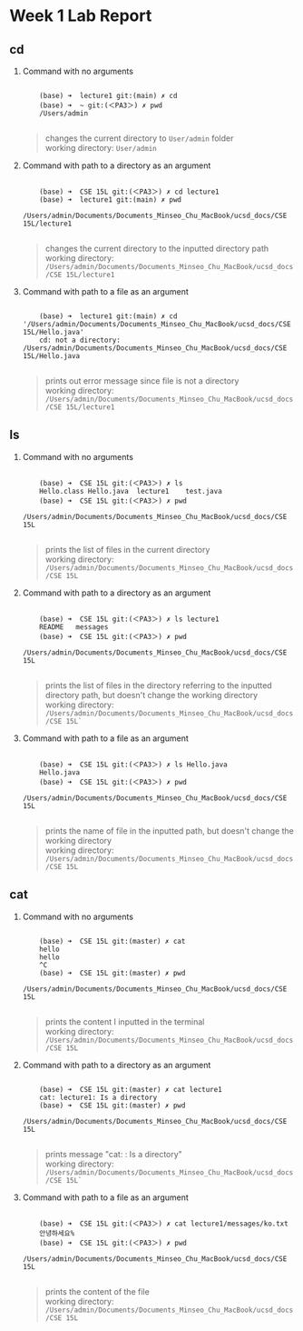 # Week 1 Lab Report
## cd
<ol>
<li><p> Command with no arguments </p>
  <pre><code>
    (base) ➜  lecture1 git:(main) ✗ cd
    (base) ➜  ~ git:(＜PA3＞) ✗ pwd
    /Users/admin
  </code></pre>
</li>

<blockquote>
  changes the current directory to <code>User/admin</code> folder
 <br>working directory: <code>User/admin</code>
</blockquote>

<li><p> Command with path to a directory as an argument </p>
  <pre><code>
    (base) ➜  CSE 15L git:(＜PA3＞) ✗ cd lecture1                                                               
    (base) ➜  lecture1 git:(main) ✗ pwd
    /Users/admin/Documents/Documents_Minseo_Chu_MacBook/ucsd_docs/CSE 15L/lecture1
  </code></pre>
</li>

<blockquote>
  changes the current directory to the inputted directory path
  <br>working directory: <code>/Users/admin/Documents/Documents_Minseo_Chu_MacBook/ucsd_docs/CSE 15L/lecture1</code>
</blockquote>

<li><p> Command with path to a file as an argument </p>
  <pre><code>
    (base) ➜  lecture1 git:(main) ✗ cd '/Users/admin/Documents/Documents_Minseo_Chu_MacBook/ucsd_docs/CSE 15L/Hello.java'
    cd: not a directory: /Users/admin/Documents/Documents_Minseo_Chu_MacBook/ucsd_docs/CSE 15L/Hello.java
  </code></pre>
</li>

<blockquote>
  prints out error message since file is not a directory
  <br>working directory: <code>/Users/admin/Documents/Documents_Minseo_Chu_MacBook/ucsd_docs/CSE 15L/lecture1</code>
</blockquote>

</ol>

## ls
<ol>
<li><p> Command with no arguments </p>
  <pre><code>
    (base) ➜  CSE 15L git:(＜PA3＞) ✗ ls
    Hello.class Hello.java  lecture1    test.java
    (base) ➜  CSE 15L git:(＜PA3＞) ✗ pwd
    /Users/admin/Documents/Documents_Minseo_Chu_MacBook/ucsd_docs/CSE 15L
  </code></pre>
</li>

<blockquote>
  prints the list of files in the current directory
  <br>working directory: <code>/Users/admin/Documents/Documents_Minseo_Chu_MacBook/ucsd_docs/CSE 15L</code>
</blockquote>
  
<li><p> Command with path to a directory as an argument </p>
  <pre><code>
    (base) ➜  CSE 15L git:(＜PA3＞) ✗ ls lecture1
    README   messages
    (base) ➜  CSE 15L git:(＜PA3＞) ✗ pwd
    /Users/admin/Documents/Documents_Minseo_Chu_MacBook/ucsd_docs/CSE 15L
  </code></pre>
</li>

<blockquote>
  prints the list of files in the directory referring to the inputted directory path, but doesn't change the working directory
  <br>working directory: <code>/Users/admin/Documents/Documents_Minseo_Chu_MacBook/ucsd_docs/CSE 15L`</code>
</blockquote>
  
<li><p> Command with path to a file as an argument </p>
  <pre><code>
    (base) ➜  CSE 15L git:(＜PA3＞) ✗ ls Hello.java
    Hello.java
    (base) ➜  CSE 15L git:(＜PA3＞) ✗ pwd
    /Users/admin/Documents/Documents_Minseo_Chu_MacBook/ucsd_docs/CSE 15L
  </code></pre>
</li>

<blockquote>
  prints the name of file in the inputted path, but doesn't change the working directory
  <br>working directory: <code>/Users/admin/Documents/Documents_Minseo_Chu_MacBook/ucsd_docs/CSE 15L</code>
</blockquote>

</ol>

## cat
<ol>
<li><p> Command with no arguments </p>
  <pre><code>
    (base) ➜  CSE 15L git:(master) ✗ cat
    hello
    hello
    ^C
    (base) ➜  CSE 15L git:(master) ✗ pwd
    /Users/admin/Documents/Documents_Minseo_Chu_MacBook/ucsd_docs/CSE 15L
  </code></pre>
</li>

<blockquote>
  prints the content I inputted in the terminal
  <br>working directory: <code>/Users/admin/Documents/Documents_Minseo_Chu_MacBook/ucsd_docs/CSE 15L</code>
</blockquote>
  
<li><p> Command with path to a directory as an argument </p>
  <pre><code>
    (base) ➜  CSE 15L git:(master) ✗ cat lecture1
    cat: lecture1: Is a directory
    (base) ➜  CSE 15L git:(master) ✗ pwd                         
    /Users/admin/Documents/Documents_Minseo_Chu_MacBook/ucsd_docs/CSE 15L
  </code></pre>
</li>

<blockquote>
  prints message "cat: <directory's name>: Is a directory"
  <br>working directory: <code>/Users/admin/Documents/Documents_Minseo_Chu_MacBook/ucsd_docs/CSE 15L`</code>
</blockquote>
  
<li><p> Command with path to a file as an argument </p>
  <pre><code>
    (base) ➜  CSE 15L git:(＜PA3＞) ✗ cat lecture1/messages/ko.txt
    안녕하세요%                
    (base) ➜  CSE 15L git:(＜PA3＞) ✗ pwd
    /Users/admin/Documents/Documents_Minseo_Chu_MacBook/ucsd_docs/CSE 15L
  </code></pre>
</li>

<blockquote>
  prints the content of the file
  <br>working directory: <code>/Users/admin/Documents/Documents_Minseo_Chu_MacBook/ucsd_docs/CSE 15L</code>
</blockquote>

</ol>
